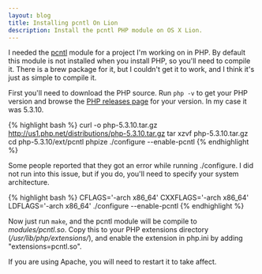 ```yaml
---
layout: blog
title: Installing pcntl On Lion
description: Install the pcntl PHP module on OS X Lion.
---
```

I needed the [pcntl](http://www.php.net/manual/en/book.pcntl.php) module for a project I'm working on in PHP. By default this module is not installed when you install PHP, so you'll need to compile it. There is a brew package for it, but I couldn't get it to work, and I think it's just as simple to compile it.

First you'll need to download the PHP source. Run `php -v` to get your PHP version and browse the [PHP releases page](http://www.php.net/releases/) for your version. In my case it was 5.3.10.

{% highlight bash %}
curl -o php-5.3.10.tar.gz http://us1.php.net/distributions/php-5.3.10.tar.gz
tar xzvf php-5.3.10.tar.gz
cd php-5.3.10/ext/pcntl
phpize
./configure --enable-pcntl
{% endhighlight %}

Some people reported that they got an error while running ./configure. I did not run into this issue, but if you do, you'll need to specify your system architecture.

{% highlight bash %}
CFLAGS='-arch x86_64' CXXFLAGS='-arch x86_64' LDFLAGS='-arch x86_64' ./configure --enable-pcntl
{% endhighlight %}

Now just run `make`, and the pcntl module will be compile to *modules/pcntl.so*. Copy this to your PHP extensions directory (*/usr/lib/php/extensions/*), and enable the extension in php.ini by adding "extensions=pcntl.so".

If you are using Apache, you will need to restart it to take affect.
